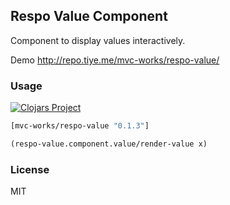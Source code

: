 
Respo Value Component
----

Component to display values interactively.

Demo http://repo.tiye.me/mvc-works/respo-value/

### Usage

[![Clojars Project](https://img.shields.io/clojars/v/mvc-works/respo-value.svg)](https://clojars.org/mvc-works/respo-value)

```clojure
[mvc-works/respo-value "0.1.3"]
```

```clojure
(respo-value.component.value/render-value x)
```

### License

MIT
